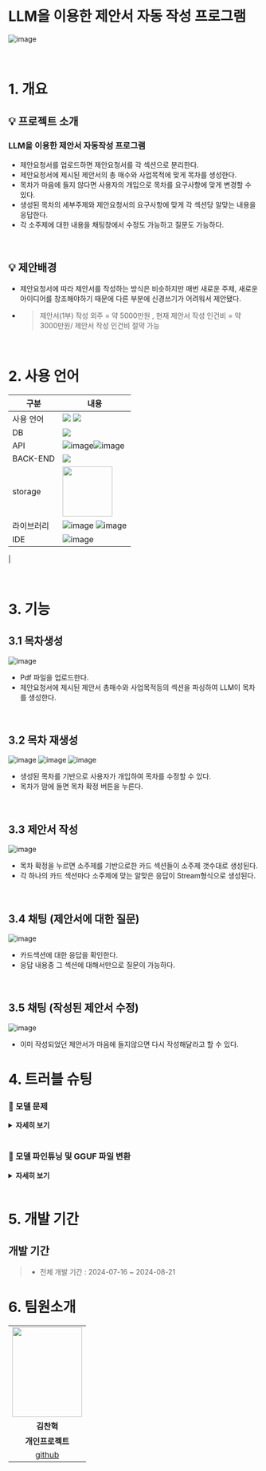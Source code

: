 # LLM을 이용한 제안서 자동 작성 프로그램
![image](https://github.com/user-attachments/assets/9afed112-6acd-4168-8e87-3c7e9774bc13)
>

</br>

# 1. 개요
## 💡 프로젝트 소개
### LLM을 이용한 제안서 자동작성 프로그램
  - 제안요청서를 업로드하면 제안요청서를 각 섹션으로 분리한다.
  - 제안요청서에 제시된 제안서의 총 매수와 사업목적에 맞게 목차를 생성한다.
  - 목차가 마음에 들지 않다면 사용자의 개입으로 목차를 요구사항에 맞게 변경할 수 있다.
  - 생성된 목차의 세부주제와 제안요청서의 요구사항에 맞게 각 섹션당 알맞는 내용을 응답한다.
  - 각 소주제에 대한 내용을 채팅창에서 수정도 가능하고 질문도 가능하다.

</br>

## 💡 제안배경
- 제안요청서에 따라 제안서를 작성하는 방식은 비슷하지만 매번 새로운 주제, 새로운 아이디어를 창조해야하기 때문에 다른 부분에 신경쓰기가 어려워서 제안됐다.

- > 제안서(1부) 작성 외주 = 약 5000만원 , 현재 제안서 작성 인건비 = 약 3000만원/ 제안서 작성 인건비 절약 가능
  
</br>

# 2. 사용 언어
| 구분         | 내용               |
|--------------|-------------------|
| 사용 언어    | <img src="https://img.shields.io/badge/Python-F80000?style=for-the-badge&logo=python&logoColor=white"> <img src="https://img.shields.io/badge/HTML-239120?style=for-the-badge&logo=html5&logoColor=white" />|
| DB  | <img src="https://img.shields.io/badge/Chroma-F80000?style=for-the-badge&logo=chroma&logoColor=black" />|
| API |![image](https://github.com/user-attachments/assets/1d019b72-a680-46db-9a93-4c8ce99ff338)![image](https://github.com/user-attachments/assets/49900c24-368e-41f1-98fd-fa86924a8706)
| BACK-END  |  <img src="https://img.shields.io/badge/Python-F80000?style=for-the-badge&logo=python&logoColor=white">|
| storage   | <img src="https://techrecipe.co.kr/wp-content/uploads/2020/08/200824_Google-Drive_001.jpg" width="100">|
| 라이브러리| ![image](https://github.com/user-attachments/assets/2c480a08-4b8c-4bfc-8ca4-839fa7014d80) ![image](https://github.com/user-attachments/assets/28c337d6-69cc-458f-89fe-093a1bd92037)|
| IDE   | ![image](https://github.com/user-attachments/assets/768ad5f8-acb4-4361-86a8-cb760f0fcd92)
|

</br>

# 3. 기능



## 3.1 목차생성
![image](https://github.com/user-attachments/assets/1a8b6d95-3992-4652-ab87-27336c9426da)


- Pdf 파일을 업로드한다.
- 제안요청서에 제시된 제안서 총매수와 사업목적등의 섹션을 파싱하여 LLM이 목차를 생성한다.

</br>

## 3.2 목차 재생성

![image](https://github.com/user-attachments/assets/78b439f8-f12d-4bef-b158-90fce9f77b6e)
![image](https://github.com/user-attachments/assets/399634bf-24ae-4840-ba79-f97b38040b57)
![image](https://github.com/user-attachments/assets/fc9d30d9-4245-4588-9601-cdbb90d24c36)



- 생성된 목차를 기반으로 사용자가 개입하여 목차를 수정할 수 있다.
- 목차가 맘에 들면 목차 확정 버튼을 누른다.


</br>

## 3.3 제안서 작성

![image](https://github.com/user-attachments/assets/7bd6fb77-1b4c-42c0-bce6-138ea3a040a0)



  - 목차 확정을 누르면 소주제를 기반으로한 카드 섹션들이 소주제 갯수대로 생성된다.
  - 각 하나의 카드 섹션마다 소주제에 맞는 알맞은 응답이 Stream형식으로 생성된다.

</br>

## 3.4 채팅 (제안서에 대한 질문)
![image](https://github.com/user-attachments/assets/03417fe0-828b-4bb3-aa5d-131970fca39f)




  - 카드섹션에 대한 응답을 확인한다.
  - 응답 내용중 그 섹션에 대해서만으로 질문이 가능하다.

</br>

## 3.5 채팅 (작성된 제안서 수정)

![image](https://github.com/user-attachments/assets/e0d7b2da-d481-4638-89f0-1e385de7e02c)


  - 이미 작성되었던 제안서가 마음에 들지않으면 다시 작성해달라고 할 수 있다.


</details>

# 4. 트러블 슈팅
### 📍 모델 문제

<details>
<summary><b> 자세히 보기</b></summary>
  
#### 문제 상황
  - 오픈소스 모델(Llama3) 의 응답이 느리고 기대에 미치지 못함.

#### 해결 시도
  - 모델 파인튜닝, 퓨샷 학습, 벡터데이터베이스 RAG 등 다양한 에이전트를 붙혀놔도 성능이 썩 좋지않았다.

#### 해결 방안
  - 클로드 API 사용

</details>

</br>

### 📍 모델 파인튜닝 및 GGUF 파일 변환

<details>
<summary><b> 자세히 보기</b></summary>

#### 문제 상황
  - LLM 모델들이 대부분 용량이 어마어마해서 파인튜닝 시 GPU가 터짐. 

#### 해결 시도
  - unsloth 사용 -> unsloth를 사용할 수 있는 모델들이 정해져있어서 내가 사용하는 모델에는 적용 불가
  - 모델 양자화 -> 양자화와 LoRA를 사용해 학습후 GGUF 변환 하기전 양자화 하기전 모델과 병합후 GGUF파일변환 후 다시 양자화 

#### 해결 방안
  - 모델 양자화 -> 양자화와 LoRA를 사용해 학습후 GGUF 변환 하기전 양자화 하기전 모델과 병합후 GGUF파일변환 후 다시 양자화 


</details>

</br>

# 5. 개발 기간
## 개발 기간
> - 전체 개발 기간 : 2024-07-16 ~ 2024-08-21

# 6. 팀원소개

<table>
  <tr>
    <td align="center"><img src="https://github.com/KIMGUUNI/A_EyeF/assets/118683437/278b105e-c98e-4238-a8b3-0a6a54cd0908" width="140" height="180" /></td>

  </tr>
  <tr>
    <td align="center"><strong>김찬혁</strong></td>
  </tr>
  <tr>
    <td align="center"><b>개인프로젝트</b></td>
  </tr>
  <tr>
    <td align="center"><a href="https://github.com/chanhyuckkim" target='_blank'>github</a></td>
  </tr>
</table>

</br>

